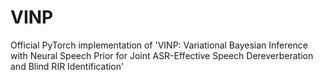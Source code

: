 # VINP
Official PyTorch implementation of 'VINP: Variational Bayesian Inference with Neural Speech Prior for Joint ASR-Effective Speech Dereverberation and Blind RIR Identification'
